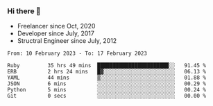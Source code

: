 ### Hi there 👋

- Freelancer since Oct, 2020
- Developer since July, 2017
- Structral Engineer since July, 2012

<!--START_SECTION:waka-->

```text
From: 10 February 2023 - To: 17 February 2023

Ruby         35 hrs 49 mins  ███████████████████████░░   91.45 %
ERB          2 hrs 24 mins   █▓░░░░░░░░░░░░░░░░░░░░░░░   06.13 %
YAML         44 mins         ▒░░░░░░░░░░░░░░░░░░░░░░░░   01.88 %
JSON         6 mins          ░░░░░░░░░░░░░░░░░░░░░░░░░   00.29 %
Python       5 mins          ░░░░░░░░░░░░░░░░░░░░░░░░░   00.24 %
Git          0 secs          ░░░░░░░░░░░░░░░░░░░░░░░░░   00.00 %
```

<!--END_SECTION:waka-->
